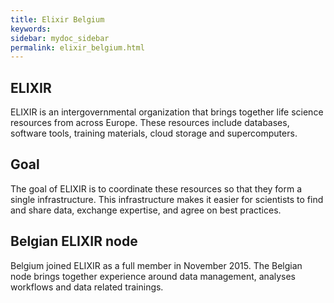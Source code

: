 ```yaml
---
title: Elixir Belgium
keywords:
sidebar: mydoc_sidebar
permalink: elixir_belgium.html
---
```


## ELIXIR
ELIXIR is an intergovernmental organization that brings together life science resources from across Europe. These resources include databases, software tools, training materials, cloud storage and supercomputers.

## Goal
The goal of ELIXIR is to coordinate these resources so that they form a single infrastructure. This infrastructure makes it easier for scientists to find and share data, exchange expertise, and agree on best practices.

## Belgian ELIXIR node
Belgium joined ELIXIR as a full member in November 2015. The Belgian node brings together experience around data management, analyses workflows and data related trainings.

